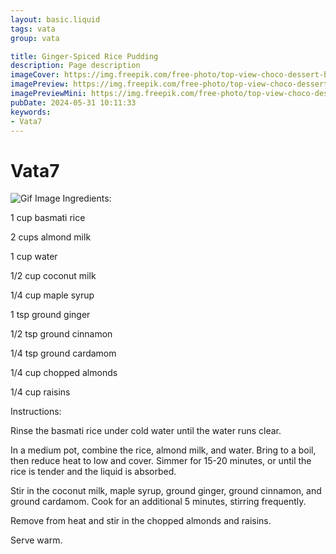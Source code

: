 ```yaml
---
layout: basic.liquid
tags: vata
group: vata

title: Ginger-Spiced Rice Pudding
description: Page description
imageCover: https://img.freepik.com/free-photo/top-view-choco-dessert-brown-with-pineapple-slice-choco-bars-brown-wooden-desk-grey_140725-16909.jpg?t=st=1717168536~exp=1717172136~hmac=7a9cb7dd8c55f2667230922cb18b28cd0b90ef6a35ebaee4521b4717f9ad6231&w=1060
imagePreview: https://img.freepik.com/free-photo/top-view-choco-dessert-brown-with-pineapple-slice-choco-bars-brown-wooden-desk-grey_140725-16909.jpg?t=st=1717168536~exp=1717172136~hmac=7a9cb7dd8c55f2667230922cb18b28cd0b90ef6a35ebaee4521b4717f9ad6231&w=1060
imagePreviewMini: https://img.freepik.com/free-photo/top-view-choco-dessert-brown-with-pineapple-slice-choco-bars-brown-wooden-desk-grey_140725-16909.jpg?t=st=1717168536~exp=1717172136~hmac=7a9cb7dd8c55f2667230922cb18b28cd0b90ef6a35ebaee4521b4717f9ad6231&w=1060
pubDate: 2024-05-31 10:11:33
keywords:
- Vata7
---
```


# Vata7
![Gif Image](https://i.pinimg.com/originals/f8/93/a4/f893a4a4ebe5cc7292dc2015d193214f.gif)
Ingredients:

1 cup basmati rice

2 cups almond milk

1 cup water

1/2 cup coconut milk

1/4 cup maple syrup

1 tsp ground ginger

1/2 tsp ground cinnamon

1/4 tsp ground cardamom

1/4 cup chopped almonds

1/4 cup raisins

Instructions:

Rinse the basmati rice under cold water until the water runs clear.

In a medium pot, combine the rice, almond milk, and water. Bring to a boil, then reduce heat to low and cover. Simmer for 15-20 minutes, or until the rice is tender and the liquid is absorbed.


Stir in the coconut milk, maple syrup, ground ginger, ground cinnamon, and ground cardamom. Cook for an additional 5 minutes, stirring frequently.

Remove from heat and stir in the chopped almonds and raisins.

Serve warm.
